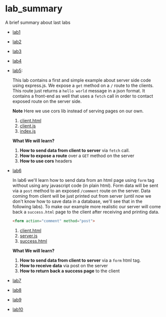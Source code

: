 # lab_summary
A brief summary about last labs

* [lab1](https://github.com/kinderp/lab1)

* [lab2](https://github.com/kinderp/lab2)

* [lab3](https://github.com/kinderp/lab3)

* [lab4](https://github.com/kinderp/lab4)

* [lab5](https://github.com/kinderp/lab5):
  
  This lab contains a first and simple example about server side code using express.js. We expose a `get` method on a `/` route to the clients. This route just returns a `hello world` message in a json format. It contains a front-end as well that uses a `fetch` call in order to contact exposed route on the server side.
  
  **Note** Here we use cors lib instead of serving pages on our own.
    1. [client.html](https://github.com/kinderp/lab5/blob/master/client.html)
    2. [client.js](https://github.com/kinderp/lab5/blob/master/client.js)
    3. [index.js](https://github.com/kinderp/lab5/blob/master/index.js)
 
  **What We will learn?**
    1. **How to send data from client to server** via `fetch` call.
    2. **How to expose a route** over a `GET` method on the server
    3. **How to use cors** headers
* [lab6](https://github.com/kinderp/lab6)

  In lab6 we'll learn how to send data from an html page using `form` tag without using any javascript code (in plain html). Form data will be sent via a `post` method to an exposed `/comment` route on the server. Data coming from client will be just printed out from server (until now we don't know how to save data in a database, we'll see that in the following labs). To make our example more realistic our server will come back a `success.html` page to the client after receiving and printing data. 

  ```html
  <form action="comment" method="post">
  ```
  1. [client.html](https://github.com/kinderp/lab6/blob/master/client.html)
  2. [server.js](https://github.com/kinderp/lab6/blob/master/server.js)
  3. [success.html](https://github.com/kinderp/lab6/blob/master/success.html)
 
  **What We will learn?**
    1. **How to send data from client to server** via a `form` html tag.
    2. **How to receive data** via post on the server
    3. **How to return back a success page** to the client
       
* [lab7](https://github.com/kinderp/lab7)

* [lab8](https://github.com/kinderp/lab8)

* [lab9](https://github.com/kinderp/lab9)

* [lab10](https://github.com/kinderp/lab10)
